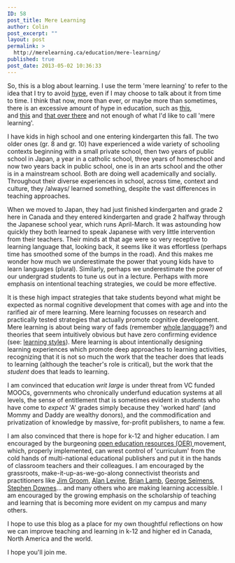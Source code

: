 ```yaml
---
ID: 58
post_title: Mere Learning
author: Colin
post_excerpt: ""
layout: post
permalink: >
  http://merelearning.ca/education/mere-learning/
published: true
post_date: 2013-05-02 10:36:33
---
```

So, this is a blog about learning. I use the term 'mere learning' to refer to the idea that I try to avoid <a title="Ed Tech predictions 2013" href="http://merelearning.ca/education/ed-tech-predictions-2013/">hype</a>, even if I may choose to talk about it from time to time. I think that now, more than ever, or maybe more than sometimes, there is an excessive amount of hype in education, such as <a href="https://www.coursera.org" target="_blank">this</a>, and <a title="Khan Academy" href="http://www.khanacademy.org" target="_blank">this</a> and <a title="Pearson acquires Learning Catalytics" href="http://www.pearsoned.com/pearson-acquires-ed-tech-startup-learning-catalytics/#.UYIChr-yWnk" target="_blank">that over there</a> and not enough of what I'd like to call 'mere learning'.

I have kids in high school and one entering kindergarten this fall. The two older ones (gr. 8 and gr. 10) have experienced a wide variety of schooling contexts beginning with a small private school, then two years of public school in Japan, a year in a catholic school, three years of homeschool and now two years back in public school, one is in an arts school and the other is in a mainstream school. Both are doing well academically and socially. Throughout their diverse experiences in school, across time, context and culture, they /always/ learned something, despite the vast differences in teaching approaches.

When we moved to Japan, they had just finished kindergarten and grade 2 here in Canada and they entered kindergarten and grade 2 halfway through the Japanese school year, which runs April-March. It was astounding how quickly they both learned to speak Japanese with very little intervention from their teachers. Their minds at that age were so very receptive to learning language that, looking back, it seems like it was effortless (perhaps time has smoothed some of the bumps in the road). And this makes me wonder how much we underestimate the power that young kids have to learn languages (plural). Similarly, perhaps we underestimate the power of our undergrad students to tune us out in a lecture. Perhaps with more emphasis on intentional teaching strategies, we could be more effective.

It is these high impact strategies that take students beyond what might be expected as normal cognitive development that comes with age and into the rarified air of mere learning. Mere learning focusses on research and practically tested strategies that actually promote cognitive development. Mere learning is about being wary of fads (remember <a href="http://en.wikipedia.org/wiki/Whole_language" target="_blank">whole language</a>?) and theories that seem intuitively obvious but have zero confirming evidence (see: <a href="http://en.wikipedia.org/wiki/Learning_styles" target="_blank">learning styles</a>). Mere learning is about intentionally designing learning experiences which promote deep approaches to learning activities, recognizing that it is not so much the work that the teacher does that leads to learning (although the teacher's role is critical), but the work that the <em>student</em> does that leads to learning.

I am convinced that education <em>writ large</em> is under threat from VC funded MOOCs, governments who chronically underfund education systems at all levels, the sense of entitlement that is sometimes evident in students who have come to <em>expect</em> 'A' grades simply because they 'worked hard' (and Mommy and Daddy are wealthy donors), and the commodification and privatization of knowledge by massive, for-profit publishers, to name a few.

I am also convinced that there is hope for k-12 and higher education. I am encouraged by the burgeoning <a href="http://www.oercommons.org" target="_blank">open education resources (OER) </a>movement, which, properly implemented, can wrest control of 'curriculum' from the cold hands of multi-national educational publishers and put it in the hands of classroom teachers and their colleagues. I am encouraged by the grassroots, make-it-up-as-we-go-along connectivist theorists and practitioners like <a href="http://bavatuesdays.com" target="_blank">Jim Groom</a>, <a href="http://cogdogblog.com" target="_blank">Alan Levine</a>, <a href="http://abject.ca" target="_blank">Brian Lamb</a>, <a href="http://www.elearnspace.org/blog/" target="_blank">George Seimens</a>, <a href="http://www.downes.ca" target="_blank">Stephen Downes</a>... and many others who are making learning accessible. I am encouraged by the growing emphasis on the scholarship of teaching and learning that is becoming more evident on my campus and many others.

I hope to use this blog as a place for my own thoughtful reflections on how we can improve teaching and learning in k-12 and higher ed in Canada, North America and the world.

I hope you'll join me.
